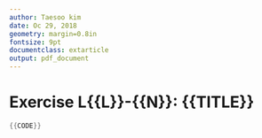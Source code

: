 ```yaml
---
author: Taesoo kim
date: Oc 29, 2018
geometry: margin=0.8in
fontsize: 9pt
documentclass: extarticle
output: pdf_document
---
```


# Exercise L{{L}}-{{N}}: {{TITLE}}

~~~~{.cc .numberLines}
{{CODE}}
~~~~